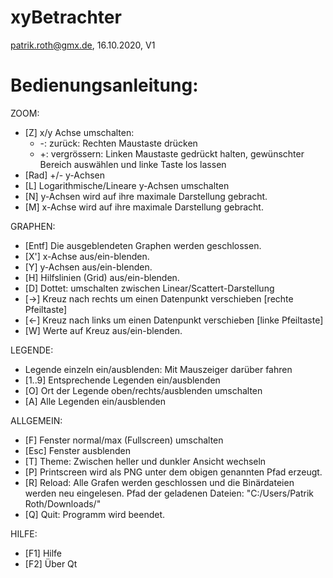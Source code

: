 # xyBetrachter
patrik.roth@gmx.de, 16.10.2020, V1

# Bedienungsanleitung:

ZOOM:
- [Z]	x/y Achse umschalten:
  -	-: zurück: Rechten Maustaste drücken
  -	+: vergrössern: Linken Maustaste gedrückt halten,
	   gewünschter Bereich auswählen und linke Taste los lassen
- [Rad]	+/- y-Achsen
- [L] 	Logarithmische/Lineare y-Achsen umschalten
- [N] 	y-Achsen wird auf ihre maximale Darstellung gebracht.
- [M] 	x-Achse wird auf ihre maximale Darstellung gebracht.

GRAPHEN:
- [Entf]	Die ausgeblendeten Graphen werden geschlossen.
- [X'] 	x-Achse aus/ein-blenden.
- [Y] 	y-Achsen aus/ein-blenden.
- [H] 	Hilfslinien (Grid) aus/ein-blenden.
- [D] 	Dottet: umschalten zwischen Linear/Scattert-Darstellung
- [->] 	Kreuz nach rechts um einen Datenpunkt verschieben [rechte Pfeiltaste]
- [<-] 	Kreuz nach links um einen Datenpunkt verschieben [linke Pfeiltaste]
- [W] 	Werte auf Kreuz aus/ein-blenden.

LEGENDE:
- Legende einzeln ein/ausblenden: Mit Mauszeiger darüber fahren
- [1..9] 	Entsprechende Legenden ein/ausblenden
- [O] 	Ort der Legende oben/rechts/ausblenden umschalten
- [A] 	Alle Legenden ein/ausblenden

ALLGEMEIN: 
- [F] 	Fenster normal/max (Fullscreen) umschalten
- [Esc] 	Fenster ausblenden
- [T] 	Theme: Zwischen heller und dunkler Ansicht wechseln
- [P] 	Printscreen wird als PNG unter dem obigen genannten Pfad erzeugt.
- [R] 	Reload: Alle Grafen werden geschlossen und die Binärdateien
	werden neu eingelesen.
	Pfad der geladenen Dateien: "C:/Users/Patrik Roth/Downloads/"
- [Q] 	Quit: Programm wird beendet.

HILFE:
- [F1]	Hilfe
- [F2]	Über Qt
